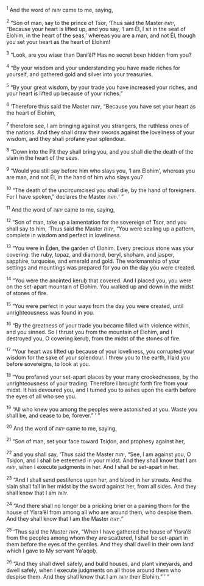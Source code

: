 <sup>1</sup> And the word of יהוה came to me, saying,

<sup>2</sup> “Son of man, say to the prince of Tsor, ‘Thus said the Master יהוה, “Because your heart is lifted up, and you say, ‘I am Ĕl, I sit in the seat of Elohim, in the heart of the seas,’ whereas you are a man, and not Ĕl, though you set your heart as the heart of Elohim!

<sup>3</sup> “Look, are you wiser than Dani’ĕl? Has no secret been hidden from you?

<sup>4</sup> “By your wisdom and your understanding you have made riches for yourself, and gathered gold and silver into your treasuries.

<sup>5</sup> “By your great wisdom, by your trade you have increased your riches, and your heart is lifted up because of your riches.”

<sup>6</sup> ‘Therefore thus said the Master יהוה, “Because you have set your heart as the heart of Elohim,

<sup>7</sup> therefore see, I am bringing against you strangers, the ruthless ones of the nations. And they shall draw their swords against the loveliness of your wisdom, and they shall profane your splendour.

<sup>8</sup> “Down into the Pit they shall bring you, and you shall die the death of the slain in the heart of the seas.

<sup>9</sup> “Would you still say before him who slays you, ‘I am Elohim’, whereas you are man, and not Ĕl, in the hand of him who slays you?

<sup>10</sup> “The death of the uncircumcised you shall die, by the hand of foreigners. For I have spoken,” declares the Master יהוה.’ ”

<sup>11</sup> And the word of יהוה came to me, saying,

<sup>12</sup> “Son of man, take up a lamentation for the sovereign of Tsor, and you shall say to him, ‘Thus said the Master יהוה, “You were sealing up a pattern, complete in wisdom and perfect in loveliness.

<sup>13</sup> “You were in Ĕḏen, the garden of Elohim. Every precious stone was your covering: the ruby, topaz, and diamond, beryl, shoham, and jasper, sapphire, turquoise, and emerald and gold. The workmanship of your settings and mountings was prepared for you on the day you were created.

<sup>14</sup> “You were the anointed keruḇ that covered. And I placed you, you were on the set-apart mountain of Elohim. You walked up and down in the midst of stones of fire.

<sup>15</sup> “You were perfect in your ways from the day you were created, until unrighteousness was found in you.

<sup>16</sup> “By the greatness of your trade you became filled with violence within, and you sinned. So I thrust you from the mountain of Elohim, and I destroyed you, O covering keruḇ, from the midst of the stones of fire.

<sup>17</sup> “Your heart was lifted up because of your loveliness, you corrupted your wisdom for the sake of your splendour. I threw you to the earth, I laid you before sovereigns, to look at you.

<sup>18</sup> “You profaned your set-apart places by your many crookednesses, by the unrighteousness of your trading. Therefore I brought forth fire from your midst. It has devoured you, and I turned you to ashes upon the earth before the eyes of all who see you.

<sup>19</sup> “All who knew you among the peoples were astonished at you. Waste you shall be, and cease to be, forever.” ’ ”

<sup>20</sup> And the word of יהוה came to me, saying,

<sup>21</sup> “Son of man, set your face toward Tsiḏon, and prophesy against her,

<sup>22</sup> and you shall say, ‘Thus said the Master יהוה, “See, I am against you, O Tsiḏon, and I shall be esteemed in your midst. And they shall know that I am יהוה, when I execute judgments in her. And I shall be set-apart in her.

<sup>23</sup> “And I shall send pestilence upon her, and blood in her streets. And the slain shall fall in her midst by the sword against her, from all sides. And they shall know that I am יהוה.

<sup>24</sup> “And there shall no longer be a pricking brier or a paining thorn for the house of Yisra’ĕl from among all who are around them, who despise them. And they shall know that I am the Master יהוה.”

<sup>25</sup> ‘Thus said the Master יהוה, “When I have gathered the house of Yisra’ĕl from the peoples among whom they are scattered, I shall be set-apart in them before the eyes of the gentiles. And they shall dwell in their own land which I gave to My servant Ya‛aqoḇ.

<sup>26</sup> “And they shall dwell safely, and build houses, and plant vineyards, and dwell safely, when I execute judgments on all those around them who despise them. And they shall know that I am יהוה their Elohim.” ’ ”

